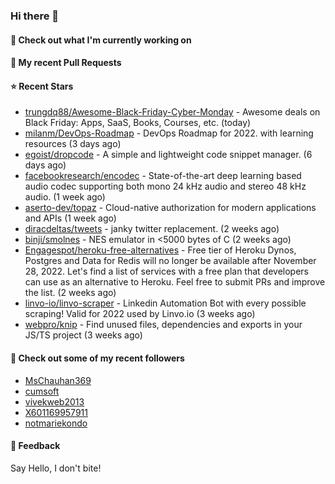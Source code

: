 ### Hi there 👋

#### 👷 Check out what I'm currently working on

#### 🔨 My recent Pull Requests


#### ⭐ Recent Stars

- [trungdq88/Awesome-Black-Friday-Cyber-Monday](https://github.com/trungdq88/Awesome-Black-Friday-Cyber-Monday) - Awesome deals on Black Friday: Apps, SaaS, Books, Courses, etc. (today)
- [milanm/DevOps-Roadmap](https://github.com/milanm/DevOps-Roadmap) - DevOps Roadmap for 2022. with learning resources (3 days ago)
- [egoist/dropcode](https://github.com/egoist/dropcode) - A simple and lightweight code snippet manager. (6 days ago)
- [facebookresearch/encodec](https://github.com/facebookresearch/encodec) - State-of-the-art deep learning based audio codec supporting both mono 24 kHz audio and stereo 48 kHz audio. (1 week ago)
- [aserto-dev/topaz](https://github.com/aserto-dev/topaz) - Cloud-native authorization for modern applications and APIs (1 week ago)
- [diracdeltas/tweets](https://github.com/diracdeltas/tweets) - janky twitter replacement. (2 weeks ago)
- [binji/smolnes](https://github.com/binji/smolnes) - NES emulator in &lt;5000 bytes of C (2 weeks ago)
- [Engagespot/heroku-free-alternatives](https://github.com/Engagespot/heroku-free-alternatives) - Free tier of Heroku Dynos, Postgres and Data for Redis will no longer be available after November 28, 2022. Let&#39;s find a list of services with a free plan that developers can use as an alternative to Heroku. Feel free to submit PRs and improve the list. (2 weeks ago)
- [linvo-io/linvo-scraper](https://github.com/linvo-io/linvo-scraper) - Linkedin Automation Bot with every possible scraping! Valid for 2022 used by Linvo.io (3 weeks ago)
- [webpro/knip](https://github.com/webpro/knip) - Find unused files, dependencies and exports in your JS/TS project  (3 weeks ago)

#### 👯 Check out some of my recent followers

- [MsChauhan369](https://github.com/MsChauhan369)
- [cumsoft](https://github.com/cumsoft)
- [vivekweb2013](https://github.com/vivekweb2013)
- [X601169957911](https://github.com/X601169957911)
- [notmariekondo](https://github.com/notmariekondo)

#### 💬 Feedback

Say Hello, I don't bite!